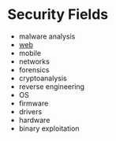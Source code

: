 # Security Fields

- malware analysis
- [web](pages/web.md)
- mobile
- networks
- forensics
- cryptoanalysis
- reverse engineering
- OS
- firmware
- drivers
- hardware
- binary exploitation